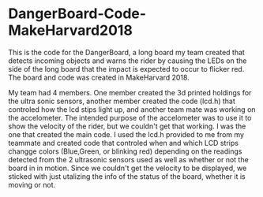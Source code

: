 # DangerBoard-Code-MakeHarvard2018
This is the code for the DangerBoard, a long board my team created that detects incoming objects and warns the rider by causing the LEDs on the side of the long board that the impact is expected to occur to flicker red. The board and code was created in MakeHarvard 2018.


My team had 4 members. One member created the 3d printed holdings for the ultra sonic sensors, another member created the code (lcd.h) that controled how the lcd stips light up, and another team mate was working on the accelometer. The intended purpose of the accelometer was to use it to show the velocity of the rider, but we couldn't get that working. I was the one that created the main code. I used the lcd.h provided to me from my teammate and created code that controled when and which LCD strips changge colors (Blue,Green, or blinking red) depending on the readings detected from the 2 ultrasonic sensors used as well as whether or not the board in in motion. Since we couldn't get the velocity to be displayed, we sticked with just utalizing the info of the status of the board, whether it is moving or not.
